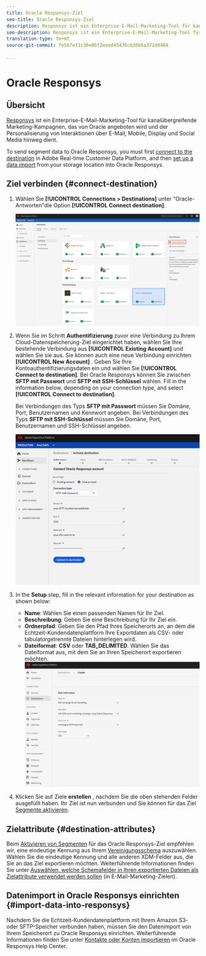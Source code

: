 ```yaml
---
title: Oracle Responsys-Ziel
seo-title: Oracle Responsys-Ziel
description: Responsys ist ein Enterprise-E-Mail-Marketing-Tool für kanalübergreifende Marketing-Kampagnen, das von Oracle angeboten wird und der Personalisierung von Interaktionen über E-Mail, Mobile, Display und Social Media hinweg dient.
seo-description: Responsys ist ein Enterprise-E-Mail-Marketing-Tool für kanalübergreifende Marketing-Kampagnen, das von Oracle angeboten wird und der Personalisierung von Interaktionen über E-Mail, Mobile, Display und Social Media hinweg dient.
translation-type: tm+mt
source-git-commit: fe56fe71c36e06f2eeed45436cb36b5a371d0484

---
```



# Oracle Responsys

## Übersicht

[Responsys](https://www.oracle.com/marketingcloud/products/cross-channel-orchestration/) ist ein Enterprise-E-Mail-Marketing-Tool für kanalübergreifende Marketing-Kampagnen, das von Oracle angeboten wird und der Personalisierung von Interaktionen über E-Mail, Mobile, Display und Social Media hinweg dient.

To send segment data to Oracle Responsys, you must first [connect to the destination](#connect-destination) in Adobe Real-time Customer Data Platform, and then [set up a data import](#import-data-into-responsys) from your storage location into Oracle Responsys.

## Ziel verbinden {#connect-destination}

1. Wählen Sie **[!UICONTROL Connections > Destinations]** unter &quot;Oracle-Antworten&quot;die Option **[!UICONTROL Connect destination]**.

   ![Mit Responsys verbinden](/help/rtcdp/destinations/assets/connect-oracle-responsys.png)

1. Wenn Sie im Schritt **Authentifizierung** zuvor eine Verbindung zu Ihrem Cloud-Datenspeicherung-Ziel eingerichtet haben, wählen Sie Ihre bestehende Verbindung aus **[!UICONTROL Existing Account]** und wählen Sie sie aus. Sie können auch eine neue Verbindung einrichten **[!UICONTROL New Account]** . Geben Sie Ihre Kontoauthentifizierungsdaten ein und wählen Sie **[!UICONTROL Connect to destination]**. Bei Oracle Responsys können Sie zwischen **SFTP mit Passwort** und **SFTP mit SSH-Schlüssel** wählen. Fill in the information below, depending on your connection type, and select **[!UICONTROL Connect to destination]**.

   Bei Verbindungen des Typs **SFTP mit Passwort** müssen Sie Domäne, Port, Benutzernamen und Kennwort angeben.
Bei Verbindungen des Typs **SFTP mit SSH-Schlüssel** müssen Sie Domäne, Port, Benutzernamen und SSH-Schlüssel angeben.

   ![Responsys-Informationen ausfüllen](/help/rtcdp/destinations/assets/responsys-authentication.png)

1. In the **Setup** step, fill in the relevant information for your destination as shown below:
   * **Name**: Wählen Sie einen passenden Namen für Ihr Ziel.
   * **Beschreibung**: Geben Sie eine Beschreibung für Ihr Ziel ein.
   * **Ordnerpfad**: Geben Sie den Pfad Ihres Speicherorts an, an dem die Echtzeit-Kundendatenplattform Ihre Exportdaten als CSV- oder tabulatorgetrennte Dateien hinterlegen wird.
   * **Dateiformat**: **CSV** oder **TAB_DELIMITED**. Wählen Sie das Dateiformat aus, mit dem Sie an Ihren Speicherort exportieren möchten.
   ![Responsys-Basisinformationen](/help/rtcdp/destinations/assets/responsys-basic-information.png)

1. Klicken Sie auf Ziele **erstellen** , nachdem Sie die oben stehenden Felder ausgefüllt haben. Ihr Ziel ist nun verbunden und Sie können für das Ziel [Segmente aktivieren](/help/rtcdp/destinations/activate-destinations.md).

## Zielattribute {#destination-attributes}

Beim [Aktivieren von Segmenten](/help/rtcdp/destinations/activate-destinations.md) für das Oracle Responsys-Ziel empfehlen wir, eine eindeutige Kennung aus Ihrem [Vereinigungsschema](https://www.adobe.io/apis/experienceplatform/home/profile-identity-segmentation/profile-identity-segmentation-services.html#!api-specification/markdown/narrative/technical_overview/unified_profile_architectural_overview/unified_profile_architectural_overview.md) auszuwählen. Wählen Sie die eindeutige Kennung und alle anderen XDM-Felder aus, die Sie an das Ziel exportieren möchten. Weiterführende Informationen finden Sie unter [Auswählen, welche Schemafelder in Ihren exportierten Dateien als Zielattribute verwendet werden sollen](/help/rtcdp/destinations/email-marketing-destinations.md#destination-attributes) (in E-Mail-Marketing-Zielen).

## Datenimport in Oracle Responsys einrichten {#import-data-into-responsys}

Nachdem Sie die Echtzeit-Kundendatenplattform mit Ihrem Amazon S3- oder SFTP-Speicher verbunden haben, müssen Sie den Datenimport von Ihrem Speicherort zu Oracle Responsys einrichten. Weiterführende Informationen finden Sie unter [Kontakte oder Konten importieren](https://docs.oracle.com/cloud/latest/marketingcs_gs/OMCEA/Connect_WizardUpload.htm) im Oracle Responsys Help Center.